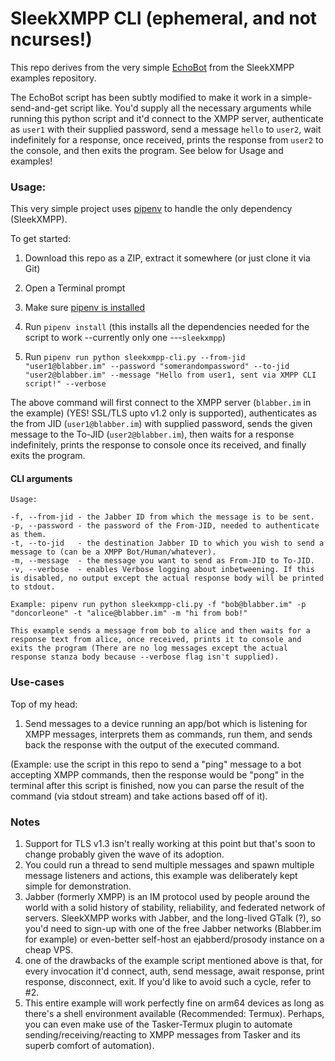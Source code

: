 # SleekXMPP CLI (ephemeral, and not ncurses!)

This repo derives from the very simple [EchoBot](https://github.com/fritzy/SleekXMPP/blob/develop/examples/echo_client.py) from the SleekXMPP examples repository.

The EchoBot script has been subtly modified to make it work in a simple-send-and-get script like. You'd supply all the necessary arguments while running this python script and it'd connect to the XMPP server, authenticate as `user1` with their supplied password, send a message `hello` to `user2`, wait indefinitely for a response, once received, prints the response from `user2` to the console, and then exits the program. See below for Usage and examples!

### Usage:

This very simple project uses [pipenv](https://pipenv.kennethreitz.org/) to handle the only dependency (SleekXMPP).

To get started:

1. Download this repo as a ZIP, extract it somewhere (or just clone it via Git)

2. Open a Terminal prompt

3. Make sure [pipenv is installed](https://pipenv.kennethreitz.org/en/latest/#install-pipenv-today)

4. Run `pipenv install` (this installs all the dependencies needed for the script to work --currently only one ---`sleekxmpp`)

5. Run `pipenv run python sleekxmpp-cli.py --from-jid "user1@blabber.im" --password "somerandompassword" --to-jid "user2@blabber.im" --message "Hello from user1, sent via XMPP CLI script!" --verbose`

The above command will first connect to the XMPP server (`blabber.im` in the example) (YES! SSL/TLS upto v1.2 only is supported), authenticates as the from JID (`user1@blabber.im`) with supplied password, sends the given message to the To-JID (`user2@blabber.im`), then waits for a response indefinitely, prints the response to console once its received, and finally exits the program.

#### CLI arguments

```
Usage:

-f, --from-jid - the Jabber ID from which the message is to be sent.
-p, --password - the password of the From-JID, needed to authenticate as them.
-t, --to-jid   - the destination Jabber ID to which you wish to send a message to (can be a XMPP Bot/Human/whatever).
-m, --message  - the message you want to send as From-JID to To-JID.
-v, --verbose  - enables Verbose logging about inbetweening. If this is disabled, no output except the actual response body will be printed to stdout.

Example: pipenv run python sleekxmpp-cli.py -f "bob@blabber.im" -p "doncorleone" -t "alice@blabber.im" -m "hi from bob!"

This example sends a message from bob to alice and then waits for a response text from alice, once received, prints it to console and exits the program (There are no log messages except the actual response stanza body because --verbose flag isn't supplied).

```

### Use-cases
Top of my head:

1. Send messages to a device running an app/bot which is listening for XMPP messages, interprets them as commands, run them, and sends back the response with the output of the executed command.

(Example: use the script in this repo to send a "ping" message to a bot accepting XMPP commands, then the response would be "pong" in the terminal after this script is finished, now you can parse the result of the command (via stdout stream) and take actions based off of it). 

### Notes

1. Support for TLS v1.3 isn't really working at this point but that's soon to change probably given the wave of its adoption.
2. You could run a thread to send multiple messages and spawn multiple message listeners and actions, this example was deliberately kept simple for demonstration.
3. Jabber (formerly XMPP) is an IM protocol used by people around the world with a solid history of stability, reliability, and federated network of servers. SleekXMPP works with Jabber, and the long-lived GTalk (?), so you'd need to sign-up with one of the free Jabber networks (Blabber.im for example) or even-better self-host an ejabberd/prosody instance on a cheap VPS.
4. one of the drawbacks of the example script mentioned above is that, for every invocation it'd connect, auth, send message, await response, print response, disconnect, exit. If you'd like to avoid such a cycle, refer to #2.
5. This entire example will work perfectly fine on arm64 devices as long as there's a shell environment available (Recommended: Termux). Perhaps, you can even make use of the Tasker-Termux plugin to automate sending/receiving/reacting to XMPP messages from Tasker and its superb comfort of automation).
